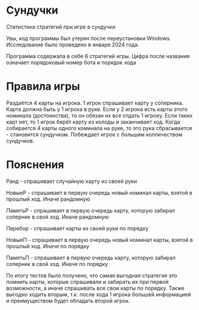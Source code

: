 # Сундучки
Статистика стратегий при игре в сундучки

Увы, код программы был утерян после переустановки Windows. Исследование было проведено в январе 2024 года.

Программа содержала в себе 6 стратегий игры. Цифра после названия означает порядоковый номер бота и порядок хода

# Правила игры
Раздаётся 4 карты на игрока. 1 игрок спрашивает карту у соперника. Карта должна быть у 1 игрока в руке. Если у 2 игрока есть карты этого номинала (достоинства), то он обязан их все отдать 1 игроку. Если таких карт нет, то 1 игрок берёт карту из колоды и заканчивает ход. Когда собирается 4 карты одного коминала на руке, то это рука сбрасывается - становится сундучком. Побеждает игрок с большим колличеством сундучков.

# Пояснения
Ранд - спрашивает случайную карту из своей руки

НовыеР - спрашивает в первую очередь новый номинал карты, взятой в прошлый ход. Иначе рандомную

ПамятьР - спрашивает в первую очередь карту, которую забирал соперник в свой ход. Иначе рандомную

Перебор - спрашивает карты из своей руки по порядку

НовыеП - спрашивает в первую очередь новый номинал карты, взятой в прошлый ход. Иначе по порядку

ПамятьП - спрашивает в первую очередь карту, которую забирал соперник в свой ход. Иначе по порядку

По итогу тестов было получено, что самая выгодная стратегия это помнить карты, которые спрашивали и забирать их при первой возможности, а иначе спрашивать все свои карты по порядку. Также выгодно ходить вторым, т.к. после хода 1 игрока большей информацией и преимуществом будет обладать второй игрок.
